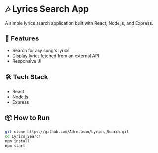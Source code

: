 # 🎶 Lyrics Search App

A simple lyrics search application built with React, Node.js, and Express.

## 🚀 Features
- Search for any song's lyrics
- Display lyrics fetched from an external API
- Responsive UI

## 🛠️ Tech Stack
- React
- Node.js
- Express

## 📦 How to Run
```bash
git clone https://github.com/Adreilman/Lyrics_Search.git
cd Lyrics_Search
npm install
npm start
